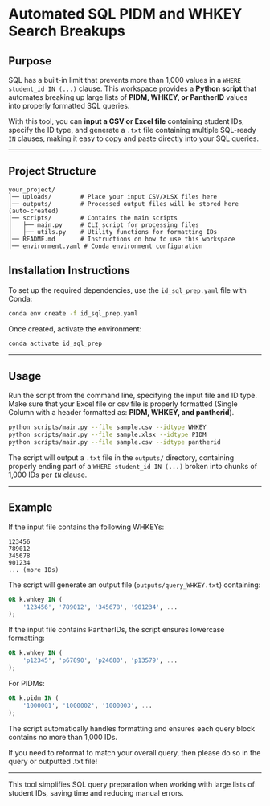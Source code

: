 # **Automated SQL PIDM and WHKEY Search Breakups**

## **Purpose**
SQL has a built-in limit that prevents more than 1,000 values in a `WHERE student_id IN (...)` clause. This workspace provides a **Python script** that automates breaking up large lists of **PIDM, WHKEY, or PantherID** values into properly formatted SQL queries.

With this tool, you can **input a CSV or Excel file** containing student IDs, specify the ID type, and generate a `.txt` file containing multiple SQL-ready `IN` clauses, making it easy to copy and paste directly into your SQL queries.

---

## Project Structure

```plaintext
your_project/
│── uploads/        # Place your input CSV/XLSX files here
│── outputs/        # Processed output files will be stored here (auto-created)
│── scripts/        # Contains the main scripts
│   ├── main.py     # CLI script for processing files
│   ├── utils.py    # Utility functions for formatting IDs
│── README.md       # Instructions on how to use this workspace
│── environment.yaml # Conda environment configuration
```
## **Installation Instructions**

To set up the required dependencies, use the `id_sql_prep.yaml` file with Conda:

```bash
conda env create -f id_sql_prep.yaml
```

Once created, activate the environment:

```bash
conda activate id_sql_prep
```

---

## **Usage**

Run the script from the command line, specifying the input file and ID type.
Make sure that your Excel file or csv file is properly formatted (Single Column with a header formatted as: **PIDM, WHKEY, and pantherid**).

```bash
python scripts/main.py --file sample.csv --idtype WHKEY
python scripts/main.py --file sample.xlsx --idtype PIDM
python scripts/main.py --file sample.csv --idtype pantherid
```

The script will output a `.txt` file in the `outputs/` directory, containing properly ending part of a `WHERE student_id IN (...)` broken into chunks of 1,000 IDs per `IN` clause.

---

## **Example**

If the input file contains the following WHKEYs:

```plaintext
123456
789012
345678
901234
... (more IDs)
```

The script will generate an output file (`outputs/query_WHKEY.txt`) containing:

```sql
OR k.whkey IN (
    '123456', '789012', '345678', '901234', ...
);
```

If the input file contains PantherIDs, the script ensures lowercase formatting:

```sql
OR k.whkey IN (
    'p12345', 'p67890', 'p24680', 'p13579', ...
);
```

For PIDMs:

```sql
OR k.pidm IN (
    '1000001', '1000002', '1000003', ...
);
```

The script automatically handles formatting and ensures each query block contains no more than 1,000 IDs.

If you need to reformat to match your overall query, then please do so in the query or outputted .txt file!

---

This tool simplifies SQL query preparation when working with large lists of student IDs, saving time and reducing manual errors.

